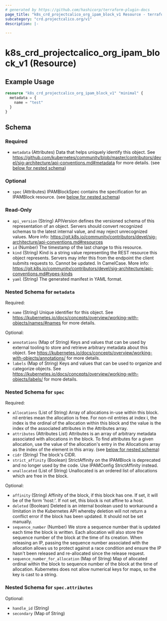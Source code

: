 ```yaml
---
# generated by https://github.com/hashicorp/terraform-plugin-docs
page_title: "k8s_crd_projectcalico_org_ipam_block_v1 Resource - terraform-provider-k8s"
subcategory: "crd.projectcalico.org/v1"
description: |-
  
---
```


# k8s_crd_projectcalico_org_ipam_block_v1 (Resource)



## Example Usage

```terraform
resource "k8s_crd_projectcalico_org_ipam_block_v1" "minimal" {
  metadata = {
    name = "test"
  }
}
```

<!-- schema generated by tfplugindocs -->
## Schema

### Required

- `metadata` (Attributes) Data that helps uniquely identify this object. See https://github.com/kubernetes/community/blob/master/contributors/devel/sig-architecture/api-conventions.md#metadata for more details. (see [below for nested schema](#nestedatt--metadata))

### Optional

- `spec` (Attributes) IPAMBlockSpec contains the specification for an IPAMBlock resource. (see [below for nested schema](#nestedatt--spec))

### Read-Only

- `api_version` (String) APIVersion defines the versioned schema of this representation of an object. Servers should convert recognized schemas to the latest internal value, and may reject unrecognized values. More info: https://git.k8s.io/community/contributors/devel/sig-architecture/api-conventions.md#resources
- `id` (Number) The timestamp of the last change to this resource.
- `kind` (String) Kind is a string value representing the REST resource this object represents. Servers may infer this from the endpoint the client submits requests to. Cannot be updated. In CamelCase. More info: https://git.k8s.io/community/contributors/devel/sig-architecture/api-conventions.md#types-kinds
- `yaml` (String) The generated manifest in YAML format.

<a id="nestedatt--metadata"></a>
### Nested Schema for `metadata`

Required:

- `name` (String) Unique identifier for this object. See https://kubernetes.io/docs/concepts/overview/working-with-objects/names/#names for more details.

Optional:

- `annotations` (Map of String) Keys and values that can be used by external tooling to store and retrieve arbitrary metadata about this object. See https://kubernetes.io/docs/concepts/overview/working-with-objects/annotations/ for more details.
- `labels` (Map of String) Keys and values that can be used to organize and categorize objects. See https://kubernetes.io/docs/concepts/overview/working-with-objects/labels/ for more details.


<a id="nestedatt--spec"></a>
### Nested Schema for `spec`

Required:

- `allocations` (List of String) Array of allocations in-use within this block. nil entries mean the allocation is free. For non-nil entries at index i, the index is the ordinal of the allocation within this block and the value is the index of the associated attributes in the Attributes array.
- `attributes` (Attributes List) Attributes is an array of arbitrary metadata associated with allocations in the block. To find attributes for a given allocation, use the value of the allocation's entry in the Allocations array as the index of the element in this array. (see [below for nested schema](#nestedatt--spec--attributes))
- `cidr` (String) The block's CIDR.
- `strict_affinity` (Boolean) StrictAffinity on the IPAMBlock is deprecated and no longer used by the code. Use IPAMConfig StrictAffinity instead.
- `unallocated` (List of String) Unallocated is an ordered list of allocations which are free in the block.

Optional:

- `affinity` (String) Affinity of the block, if this block has one. If set, it will be of the form 'host:<hostname>'. If not set, this block is not affine to a host.
- `deleted` (Boolean) Deleted is an internal boolean used to workaround a limitation in the Kubernetes API whereby deletion will not return a conflict error if the block has been updated. It should not be set manually.
- `sequence_number` (Number) We store a sequence number that is updated each time the block is written. Each allocation will also store the sequence number of the block at the time of its creation. When releasing an IP, passing the sequence number associated with the allocation allows us to protect against a race condition and ensure the IP hasn't been released and re-allocated since the release request.
- `sequence_number_for_allocation` (Map of String) Map of allocated ordinal within the block to sequence number of the block at the time of allocation. Kubernetes does not allow numerical keys for maps, so the key is cast to a string.

<a id="nestedatt--spec--attributes"></a>
### Nested Schema for `spec.attributes`

Optional:

- `handle_id` (String)
- `secondary` (Map of String)


